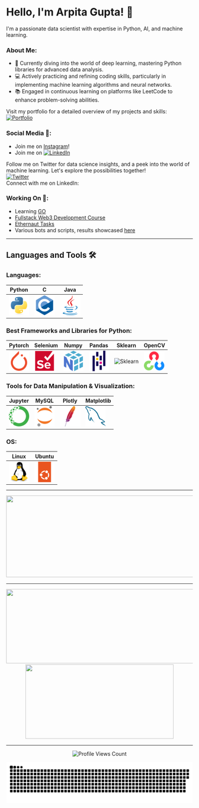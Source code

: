 # Hello, I'm Arpita Gupta! 👋

I'm a passionate data scientist with expertise in Python, AI, and machine learning. 
### About Me:
- 🌱 Currently diving into the world of deep learning, mastering Python libraries for advanced data analysis.
- 💻 Actively practicing and refining coding skills, particularly in implementing machine learning algorithms and neural networks.
- 📚 Engaged in continuous learning on platforms like LeetCode to enhance problem-solving abilities.

Visit my portfolio for a detailed overview of my projects and skills: [![Portfolio](https://img.shields.io/badge/Portfolio-Visit-brightgreen?style=for-the-badge&logo=github)]((https://arpitagupta11.github.io/))


### Social Media 📡:
- Join me on [Instagram](https://www.instagram.com/arpita._.gupta/)!
- Join me on [![LinkedIn](https://img.shields.io/badge/LinkedIn-Connect-blue?style=for-the-badge&logo=linkedin)](https://www.linkedin.com/in/arpita-gupta-b74958237?)


Follow me on Twitter for data science insights, and a peek into the world of machine learning. Let's explore the possibilities together!  
[![Twitter](https://img.shields.io/twitter/url/https/twitter.com/Kartikkbishnoi.svg?style=social&label=Follow%20%40Kartikkbishnoi)](https://twitter.com/Kartikkbishnoi)  
Connect with me on LinkedIn: 

### Working On 🚀:
- Learning [GO](https://github.com/sammorozov/go_ilya_kruk)
- [Fullstack Web3 Development Course](https://github.com/sammorozov/full_course_crypto_32)
- [Ethernaut Tasks](https://github.com/sammorozov/ethernaut_source_tasks)
- Various bots and scripts, results showcased [here](https://t.me/from_the_teapot_to_the_investor)

---

## Languages and Tools 🛠️
### Languages:
| Python | C | Java |
|--------|---|------|
| <img src="https://github.com/devicons/devicon/blob/master/icons/python/python-original.svg" alt="Python" width="55" height="55"/> | <img src="https://github.com/devicons/devicon/blob/master/icons/c/c-original.svg" alt="C" width="55" height="55"/> | <img src="https://github.com/devicons/devicon/blob/master/icons/java/java-original.svg" alt="Java" width="55" height="55"/> | <img src="https://github.com/devicons/devicon/blob/master/icons/go/go-original.svg" alt="Go" width="55" height="55"/> |

### Best Frameworks and Libraries for Python:
| Pytorch | Selenium | Numpy | Pandas | Sklearn | OpenCV |
|---------|----------|-------|--------|---------|--------|
| <img src="https://github.com/devicons/devicon/blob/master/icons/pytorch/pytorch-original.svg" alt="Pytorch" width="55" height="55"/> | <img src="https://github.com/devicons/devicon/blob/master/icons/selenium/selenium-original.svg" alt="Selenium" width="55" height="55"/> | <img src="https://github.com/devicons/devicon/blob/master/icons/numpy/numpy-original.svg" alt="Numpy" width="55" height="55"/> | <img src="https://github.com/devicons/devicon/blob/master/icons/pandas/pandas-original.svg" alt="Pandas" width="55" height="55"/> | <img src="https://github.com/devicons/devicon/blob/master/icons/scikit-learn/scikit-learn-original.svg" alt="Sklearn" width="55" height="55"/> | <img src="https://github.com/devicons/devicon/blob/master/icons/opencv/opencv-original.svg" alt="OpenCV" width="55" height="55"/> |

### Tools for Data Manipulation & Visualization:
| Jupyter | MySQL | Plotly | Matplotlib |
|---------|-------|--------|------------|
| <img src="https://github.com/devicons/devicon/blob/master/icons/anaconda/anaconda-original.svg" alt="Anaconda" width="55" height="55"/> | <img src="https://github.com/devicons/devicon/blob/master/icons/jupyter/jupyter-original.svg" alt="Jupyter" width="55" height="55"/> | <img src="https://github.com/devicons/devicon/blob/master/icons/apache/apache-original.svg" alt="Spark" width="55" height="55"/> | <img src="https://github.com/devicons/devicon/blob/master/icons/mysql/mysql-original.svg" alt="MySQL" width="55" height="55"/> | <img src="https://github.com/devicons/devicon/blob/master/icons/postgresql/postgresql-original.svg" alt="Postgres" width="55" height="55"/> | <img src="https://github.com/devicons/devicon/blob/master/icons/sqlite/sqlite-original.svg" alt="SQLite" width="55" height="55"/> | <img src="https://github.com/devicons/devicon/blob/master/icons/plotly/plotly-original.svg" alt="Plotly" width="55" height="55"/> | <img src="https://github.com/devicons/devicon/blob/master/icons/matplotlib/matplotlib-original.svg" alt="Matplotlib" width="55" height="55"/> |

### OS:
| Linux | Ubuntu |
|-------|--------|
| <img src="https://github.com/devicons/devicon/blob/master/icons/linux/linux-original.svg" alt="Linux" width="55" height="55"/> | <img src="https://github.com/devicons/devicon/blob/master/icons/ubuntu/ubuntu-plain.svg" alt="Ubuntu" width="55" height="55"/> | <img src="https://github.com/canaleal/devicon/blob/new-icon-kali-linux/icons/kalilinux/kalilinux-original.svg" alt="Kali Linux" width="55" height="55"/> |

---

<p align="center">
  <img width="800" height="220" src="https://streak-stats.demolab.com?user=arpitagupta11&theme=highcontrast&hide_border=true&border_radius=5&card_width=800">
</p>

---

<p align="center">
  <img width="600" height="200" src="https://github-readme-stats.vercel.app/api?username=arpitagupta11&show_icons=true&theme=vision-friendly-dark">
  <img width="400" height="200" src="https://github-readme-stats.vercel.app/api/top-langs/?username=arpitagupta11&layout=compact&theme=vision-friendly-dark">
</p>

---

<div align="center">
  <img src="https://komarev.com/ghpvc/?username=arpitagupta11&style=for-the-badge&color=orange" alt="Profile Views Count"/>
</div>

<p align="center">
  <img width="1000" src="github-snake.svg" alt="snake"/>
</p>
